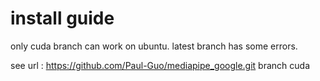 # install guide

only cuda branch can work on ubuntu. latest branch has some errors.

see url : https://github.com/Paul-Guo/mediapipe_google.git
branch cuda

